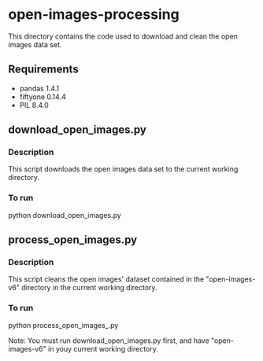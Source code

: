 # open-images-processing

This directory contains the code used to download and clean the open images data set.

## Requirements
- pandas 1.4.1
- fiftyone 0.14.4
- PIL 8.4.0

## download_open_images.py

### Description

This script downloads the open images data set to the current working directory.

### To run

python download_open_images.py

###

## process_open_images.py

### Description

This script cleans the open images' dataset contained in the "open-images-v6" directory in the current working directory.

### To run

python process_open_images_.py

Note: You must run download_open_images.py first, and have "open-images-v6" in youy current working directory.